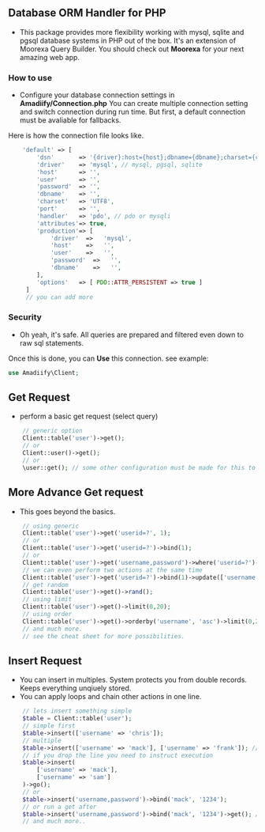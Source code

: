 ## Database ORM Handler for PHP
* This package provides more flexibility working with mysql, sqlite and pgsql database systems in PHP out of the box.
It's an extension of Moorexa Query Builder. You should check out **Moorexa** for your next amazing web app.

### How to use
* Configure your database connection settings in **Amadiify/Connection.php**
You can create multiple connection setting and switch connection during run time.
But first, a default connection must be avaliable for fallbacks.

Here is how the connection file looks like.
```php
    'default' => [
        'dsn' 		=> '{driver}:host={host};dbname={dbname};charset={charset}',
		'driver'    => 'mysql', // mysql, pgsql, sqlite
		'host' 	    => '',
		'user'      => '',
		'password'  => '',
		'dbname'    => '',
		'charset'   => 'UTF8',
		'port'      => '',
		'handler'   => 'pdo', // pdo or mysqli
		'attributes'=> true,
		'production'=> [
			'driver'  =>   'mysql',
			'host'    =>   '',
			'user'    =>   '',
			'password'  =>   '',
			'dbname'    =>   '',
		],
		'options'   => [ PDO::ATTR_PERSISTENT => true ]
     ]
     // you can add more
```

### Security
* Oh yeah, it's safe. All queries are prepared and filtered even down to raw sql statements.

Once this is done, you can **Use** this connection. see example: 
```php
use Amadiify\Client;
```

## Get Request
* perform a basic get request (select query)
```php
    // generic option
    Client::table('user')->get();
    // or
    Client::user()->get();
    // or 
    \user::get(); // some other configuration must be made for this to work.
```
## More Advance Get request
* This goes beyond the basics.
```php
    // using generic
    Client::table('user')->get('userid=?', 1);
    // or
    Client::table('user')->get('userid=?')->bind(1);
    // or
    Client::table('user')->get('username,password')->where('userid=?')->bind(1);
    // we can even perform two actions at the same time
    Client::table('user')->get('userid=?')->bind(1)->update(['username' => 'frank']);
    // get random
    Client::table('user')->get()->rand();
    // using limit
    Client::table('user')->get()->limit(0,20);
    // using order
    Client::table('user')->get()->orderby('username', 'asc')->limit(0,20);
    // and much more.
    // see the cheat sheet for more possibilities.
```

## Insert Request
* You can insert in multiples. System protects you from double records. Keeps everything unqiuely stored.
* You can apply loops and chain other actions in one line.
```php
    // lets insert something simple
    $table = Client::table('user');
    // simple first
    $table->insert(['username' => 'chris']);
    // multiple
    $table->insert(['username' => 'mack'], ['username' => 'frank']); // and much more
    // if you drop the line you need to instruct execution
    $table->insert(
        ['username' => 'mack'],
        ['username' => 'sam']
    )->go();
    // or
    $table->insert('username,password')->bind('mack', '1234');
    // or run a get after
    $table->insert('username,password')->bind('mack', '1234')->get(); // returns records.
    // and much more..
```